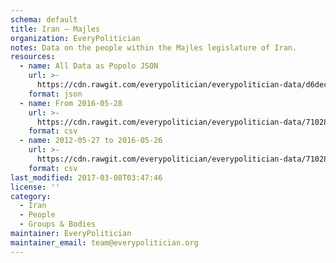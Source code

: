```yaml
---
schema: default
title: Iran — Majles
organization: EveryPolitician
notes: Data on the people within the Majles legislature of Iran.
resources:
  - name: All Data as Popolo JSON
    url: >-
      https://cdn.rawgit.com/everypolitician/everypolitician-data/d6dec6a3b3eafb0cacdbbbfb5d2d149d90868d63/data/Iran/Assembly/ep-popolo-v1.0.json
    format: json
  - name: From 2016-05-28
    url: >-
      https://cdn.rawgit.com/everypolitician/everypolitician-data/71028e96ebb84b92f7b11a4b5813e4a54dcd04e7/data/Iran/Assembly/term-10.csv
    format: csv
  - name: 2012-05-27 to 2016-05-26
    url: >-
      https://cdn.rawgit.com/everypolitician/everypolitician-data/71028e96ebb84b92f7b11a4b5813e4a54dcd04e7/data/Iran/Assembly/term-9.csv
    format: csv
last_modified: 2017-03-08T03:47:46
license: ''
category:
  - Iran
  - People
  - Groups & Bodies
maintainer: EveryPolitician
maintainer_email: team@everypolitician.org
---
```


